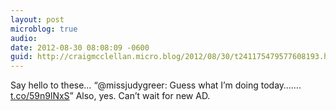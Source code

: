 ```yaml
---
layout: post
microblog: true
audio: 
date: 2012-08-30 08:08:09 -0600
guid: http://craigmcclellan.micro.blog/2012/08/30/t241175479577608193.html
---
```

Say hello to these… “@missjudygreer: Guess what I’m doing today……. [t.co/59n9lNxS](http://t.co/59n9lNxS)” Also, yes. Can’t wait for new AD.
